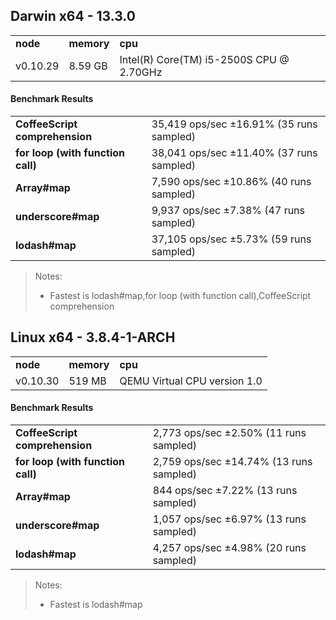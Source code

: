 Darwin x64 - 13.3.0
-----

<table><tr><td><b>node</b></td><td><b>memory</b></td><td><b>cpu</b></td></tr><tr><td>v0.10.29</td><td>8.59 GB</td><td>Intel(R) Core(TM) i5-2500S CPU @ 2.70GHz</td></tr></table>

#### Benchmark Results ####

<table><tr><td><b>CoffeeScript comprehension</b></td><td>35,419 ops/sec ±16.91% (35 runs sampled)</td></tr><tr><td><b>for loop (with function call)</b></td><td>38,041 ops/sec ±11.40% (37 runs sampled)</td></tr><tr><td><b>Array#map</b></td><td>7,590 ops/sec ±10.86% (40 runs sampled)</td></tr><tr><td><b>underscore#map</b></td><td>9,937 ops/sec ±7.38% (47 runs sampled)</td></tr><tr><td><b>lodash#map</b></td><td>37,105 ops/sec ±5.73% (59 runs sampled)</td></tr></table>

> Notes:
> - Fastest is lodash#map,for loop (with function call),CoffeeScript comprehension

Linux x64 - 3.8.4-1-ARCH
-----

<table><tr><td><b>node</b></td><td><b>memory</b></td><td><b>cpu</b></td></tr><tr><td>v0.10.30</td><td>519 MB</td><td>QEMU Virtual CPU version 1.0</td></tr></table>

#### Benchmark Results ####

<table><tr><td><b>CoffeeScript comprehension</b></td><td>2,773 ops/sec ±2.50% (11 runs sampled)</td></tr><tr><td><b>for loop (with function call)</b></td><td>2,759 ops/sec ±14.74% (13 runs sampled)</td></tr><tr><td><b>Array#map</b></td><td>844 ops/sec ±7.22% (13 runs sampled)</td></tr><tr><td><b>underscore#map</b></td><td>1,057 ops/sec ±6.97% (13 runs sampled)</td></tr><tr><td><b>lodash#map</b></td><td>4,257 ops/sec ±4.98% (20 runs sampled)</td></tr></table>

> Notes:
> - Fastest is lodash#map

